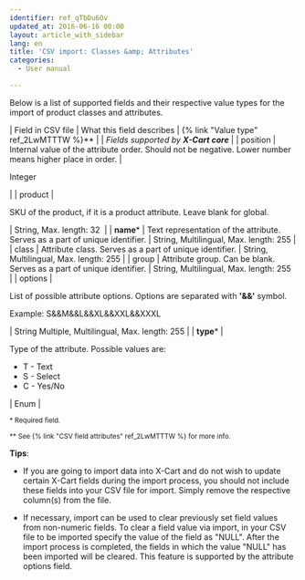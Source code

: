 ```yaml
---
identifier: ref_qTbDu6Ov
updated_at: 2016-06-16 00:00
layout: article_with_sidebar
lang: en
title: 'CSV import: Classes &amp; Attributes'
categories:
  - User manual

---
```



Below is a list of supported fields and their respective value types for the import of product classes and attributes.

| Field in CSV file | What this field describes | {% link "Value type" ref_2LwMTTTW %}** |
| _Fields supported by **X-Cart core**_ |
| position | Internal value of the attribute order. Should not be negative. Lower number means higher place in order. | 

Integer

 |
| product | 

SKU of the product, if it is a product attribute. Leave blank for global.

 | String,
Max. length: 32  |
| **name*** | Text representation of the attribute. Serves as a part of unique identifier. | String,
Multilingual,
Max. length: 255 |
| class | Attribute class. Serves as a part of unique identifier. | String,
Multilingual,
Max. length: 255 |
| group | Attribute group. Can be blank. Serves as a part of unique identifier. | String,
Multilingual,
Max. length: 255  |
| options | 

List of possible attribute options. Options are separated with **'&&'** symbol.

Example: S&&M&&L&&XL&&XXL&&XXXL

 | String
Multiple,
Multilingual,
Max. length: 255 |
| **type*** | 

Type of the attribute. Possible values are:

*   T - Text
*   S - Select
*   C - Yes/No

 | Enum |

<sub>* Required field.</sub>

<sub>** See {% link "CSV field attributes" ref_2LwMTTTW %} for more info.</sub>

**Tips**:

*   If you are going to import data into X-Cart and do not wish to update certain X-Cart fields during the import process, you should not include these fields into your CSV file for import. Simply remove the respective column(s) from the file.

*   If necessary, import can be used to clear previously set field values from non-numeric fields. To clear a field value via import, in your CSV file to be imported specify the value of the field as "NULL". After the import process is completed, the fields in which the value "NULL" has been imported will be cleared. This feature is supported by the attribute options field.